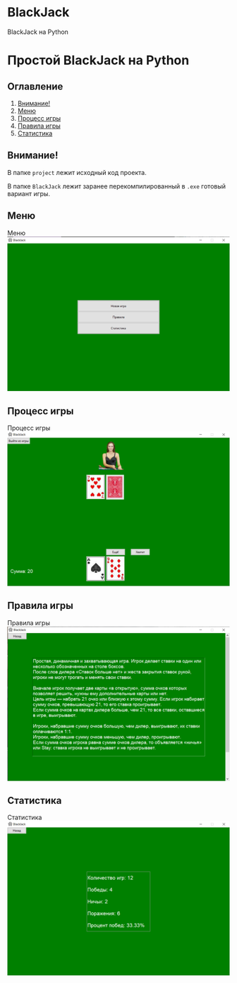 # BlackJack
BlackJack на Python

# Простой BlackJack на Python

## Оглавление

1. [Внимание!](#внимание)
2. [Меню](#меню)
3. [Процесс игры](#процесс-игры)
4. [Правила игры](#правила-игры)
5. [Статистика](#статистика)

## Внимание!

В папке `project` лежит исходный код проекта.

В папке `BlackJack` лежит заранее перекомпилированный в `.exe` готовый вариант игры.

## Меню

Меню
![Меню](./project/images/readme_1.png)

## Процесс игры

Процесс игры
![Процесс игры](./project/images/readme_2.png)

## Правила игры

Правила игры
![Правила игры](./project/images/readme_3.png)

## Статистика

Статистика
![Статистика](./project/images/readme_4.png)

